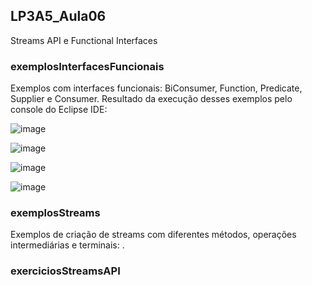 ## LP3A5_Aula06
Streams API e Functional Interfaces


### exemplosInterfacesFuncionais
Exemplos com interfaces funcionais: BiConsumer, Function, Predicate, Supplier e Consumer. Resultado da execução desses exemplos pelo console do Eclipse IDE:  

![image](https://user-images.githubusercontent.com/70042571/167018644-b37149fd-f025-4514-b61d-c4c16b37668a.png)  

![image](https://user-images.githubusercontent.com/70042571/167019280-a1d3b990-bddd-449c-a197-ccc5de2e118e.png)  

![image](https://user-images.githubusercontent.com/70042571/167019544-27c9dae1-e59c-453d-9771-56df142cec32.png)  

![image](https://user-images.githubusercontent.com/70042571/167019970-dee7c118-3ec8-4b33-83c1-42aec59f1304.png)


### exemplosStreams
Exemplos de criação de streams com diferentes métodos, operações intermediárias e terminais: . 


### exerciciosStreamsAPI

